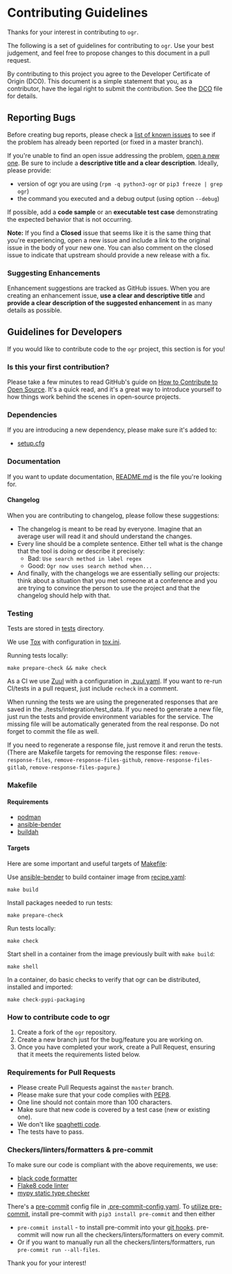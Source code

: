 # Contributing Guidelines

Thanks for your interest in contributing to `ogr`.

The following is a set of guidelines for contributing to `ogr`.
Use your best judgement, and feel free to propose changes to this document in a pull request.

By contributing to this project you agree to the Developer Certificate of Origin (DCO). This document is a simple statement that you, as a contributor, have the legal right to submit the contribution. See the [DCO](DCO) file for details.

## Reporting Bugs
Before creating bug reports, please check a [list of known issues](https://github.com/packit-service/ogr/issues) to see
if the problem has already been reported (or fixed in a master branch).

If you're unable to find an open issue addressing the problem, [open a new one](https://github.com/packit-service/ogr/issues/new).
Be sure to include a **descriptive title and a clear description**. Ideally, please provide:
 * version of ogr you are using (`rpm -q python3-ogr` or `pip3 freeze | grep ogr`)
 * the command you executed and a debug output (using option `--debug`)

If possible, add a **code sample** or an **executable test case** demonstrating the expected behavior that is not occurring.

**Note:** If you find a **Closed** issue that seems like it is the same thing that you're experiencing, open a new issue and include a link to the original issue in the body of your new one.
You can also comment on the closed issue to indicate that upstream should provide a new release with a fix.

### Suggesting Enhancements

Enhancement suggestions are tracked as GitHub issues.
When you are creating an enhancement issue, **use a clear and descriptive title** and **provide a clear description of the suggested enhancement** in as many details as possible.

## Guidelines for Developers

If you would like to contribute code to the `ogr` project, this section is for you!

### Is this your first contribution?

Please take a few minutes to read GitHub's guide on [How to Contribute to Open Source](https://opensource.guide/how-to-contribute/).
It's a quick read, and it's a great way to introduce yourself to how things work behind the scenes in open-source projects.

### Dependencies

If you are introducing a new dependency, please make sure it's added to:
 * [setup.cfg](setup.cfg)

### Documentation

If you want to update documentation, [README.md](README.md) is the file you're looking for.

#### Changelog

When you are contributing to changelog, please follow these suggestions:

* The changelog is meant to be read by everyone. Imagine that an average user
  will read it and should understand the changes.
* Every line should be a complete sentence. Either tell what is the change that the tool is doing or describe it precisely:
  * Bad: `Use search method in label regex`
  * Good: `Ogr now uses search method when...`
* And finally, with the changelogs we are essentially selling our projects:
  think about a situation that you met someone at a conference and you are
  trying to convince the person to use the project and that the changelog
  should help with that.

### Testing

Tests are stored in [tests](/tests) directory.

We use [Tox](https://pypi.org/project/tox) with configuration in [tox.ini](tox.ini).

Running tests locally:
```
make prepare-check && make check
```

As a CI we use [Zuul](https://softwarefactory-project.io/zuul/t/local/builds?project=packit-service/ogr) with a configuration in [.zuul.yaml](.zuul.yaml).
If you want to re-run CI/tests in a pull request, just include `recheck` in a comment.

When running the tests we are using the pregenerated responses that are saved in the ./tests/integration/test_data.
If you need to generate a new file, just run the tests and provide environment variables for the service.
The missing file will be automatically generated from the real response. Do not forget to commit the file as well.

If you need to regenerate a response file, just remove it and rerun the tests.
(There are Makefile targets for removing the response files: `remove-response-files`, `remove-response-files-github`, `remove-response-files-gitlab`, `remove-response-files-pagure`.)


### Makefile

#### Requirements

- [podman](https://github.com/containers/libpod)
- [ansible-bender](https://pypi.org/project/ansible-bender)
- [buildah](https://github.com/containers/buildah)

#### Targets

Here are some important and useful targets of [Makefile](/Makefile):

Use [ansible-bender](https://pypi.org/project/ansible-bender) to build container image from [recipe.yaml](recipe.yaml):
```
make build
```

Install packages needed to run tests:
```
make prepare-check
```

Run tests locally:
```
make check
```

Start shell in a container from the image previously built with `make build`:
```
make shell
```

In a container, do basic checks to verify that ogr can be distributed, installed and imported:
```
make check-pypi-packaging
```

### How to contribute code to ogr

1. Create a fork of the `ogr` repository.
2. Create a new branch just for the bug/feature you are working on.
3. Once you have completed your work, create a Pull Request, ensuring that it meets the requirements listed below.

### Requirements for Pull Requests

* Please create Pull Requests against the `master` branch.
* Please make sure that your code complies with [PEP8](https://www.python.org/dev/peps/pep-0008/).
* One line should not contain more than 100 characters.
* Make sure that new code is covered by a test case (new or existing one).
* We don't like [spaghetti code](https://en.wikipedia.org/wiki/Spaghetti_code).
* The tests have to pass.

### Checkers/linters/formatters & pre-commit

To make sure our code is compliant with the above requirements, we use:
* [black code formatter](https://github.com/ambv/black)
* [Flake8 code linter](http://flake8.pycqa.org)
* [mypy static type checker](http://mypy-lang.org)

There's a [pre-commit](https://pre-commit.com) config file in [.pre-commit-config.yaml](.pre-commit-config.yaml).
To [utilize pre-commit](https://pre-commit.com/#usage), install pre-commit with `pip3 install pre-commit` and then either
* `pre-commit install` - to install pre-commit into your [git hooks](https://githooks.com). pre-commit will now run all the checkers/linters/formatters on every commit.
* Or if you want to manually run all the checkers/linters/formatters, run `pre-commit run --all-files`.

Thank you for your interest!
